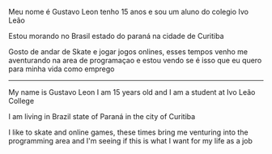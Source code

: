 
Meu nome é Gustavo Leon tenho 15 anos e sou um aluno do colegio Ivo Leão

Estou morando no Brasil estado do paraná na cidade de Curitiba

Gosto de andar de Skate e jogar jogos onlines, esses tempos venho me aventurando na area de programaçao e estou vendo se é isso que eu quero para minha vida como emprego

  ******************************
  
  My name is Gustavo Leon I am 15 years old and I am a student at Ivo Leão College

I am living in Brazil state of Paraná in the city of Curitiba

I like to skate and online games, these times bring me venturing into the programming area and I'm seeing if this is what I want for my life as a job
